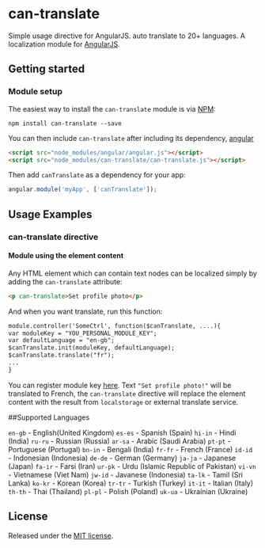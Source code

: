# can-translate
Simple usage directive for AngularJS. auto translate to 20+ languages.
A localization module for [AngularJS](http://angularjs.org/).


## Getting started

### Module setup
The easiest way to install the `can-translate` module is via
[NPM](https://www.npmjs.com/):

```shell
npm install can-translate --save
```

You can then include `can-translate` after including its dependency,
[angular](https://angularjs.org/) 

```html
<script src="node_modules/angular/angular.js"></script>
<script src="node_modules/can-translate/can-translate.js"></script>
```

Then add `canTranslate` as a dependency for your app:

```javascript
angular.module('myApp', ['canTranslate']);
```

## Usage Examples

### can-translate directive

#### Module using the element content
Any HTML element which can contain text nodes can be localized simply by adding
the `can-translate` attribute:

```html
<p can-translate>Set profile photo</p>
```

And when you want translate, run this function:

```html
module.controller('SomeCtrl', function($canTranslate, ....){
var moduleKey = "YOU_PERSONAL_MODULE_KEY";
var defaultLanguage = "en-gb";
$canTranslate.init(moduleKey, defaultLanguage);
$canTranslate.translate("fr");
...
}
```
You can register module key [here](http://can-translate.appspot.com).
Text `"Set profile photo!"` will be translated to French,
the `can-translate` directive will replace the element content with the result from 
`localstorage` or external translate service.

##Supported Languages

`en-gb` -  English(United Kingdom)
`es-es` -  Spanish (Spain)
`hi-in` -  Hindi (India)
`ru-ru` -  Russian (Russia)
`ar-sa` -  Arabic (Saudi Arabia)
`pt-pt` -  Portuguese (Portugal)
`bn-in` -  Bengali (India)
`fr-fr` -  French (France)
`id-id` -  Indonesian (Indonesia)
`de-de` -  German (Germany)
`ja-ja` -  Japanese (Japan)
`fa-ir` -  Farsi (Iran)
`ur-pk` -  Urdu (Islamic Republic of Pakistan)
`vi-vn` -  Vietnamese (Viet Nam)
`jw-id` -  Javanese (Indonesia)
`ta-lk` -  Tamil (Sri Lanka)
`ko-kr` -  Korean (Korea)
`tr-tr` -  Turkish (Turkey)
`it-it` -  Italian (Italy)
`th-th` -  Thai (Thailand)
`pl-pl` -  Polish (Poland)
`uk-ua` -  Ukrainian (Ukraine)


## License
Released under the [MIT license](http://www.opensource.org/licenses/MIT).
